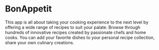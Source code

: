 # BonAppetit
This app is all about taking your cooking experience to the next level by offering a wide range of recipes to suit your palate. Browse through hundreds of innovative recipes created by passionate chefs and home cooks. You can add your favorite dishes to your personal recipe collection, share your own culinary creations.
